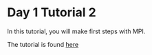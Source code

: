 Day 1 Tutorial 2 
===================
In this tutorial, you will make first steps with MPI.

The tutorial is found [here](Tutorial2.ipynb)
